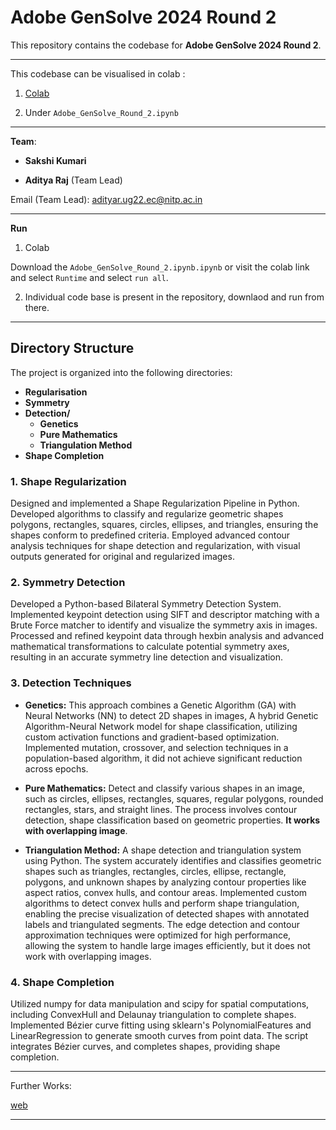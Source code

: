 # Adobe GenSolve 2024 Round 2

This repository contains the codebase for **Adobe GenSolve 2024 Round 2**.

<hr>
This codebase can be visualised in colab : 

1. <a href = 'https://colab.research.google.com/drive/1dtSS-wcZi-1UJ5yARUKFxxfauVi0B3hm?usp=sharing'> Colab </a>

2. Under `Adobe_GenSolve_Round_2.ipynb`

<hr>

**Team**:

- **Sakshi Kumari**
  
- **Aditya Raj**  (Team Lead)

Email (Team Lead): 
adityar.ug22.ec@nitp.ac.in

<hr>

**Run** 

1. Colab

Download the `Adobe_GenSolve_Round_2.ipynb.ipynb` or visit the colab link and select `Runtime` and select `run all`.

2. Individual code base is present in the repository, downlaod and run from there.
   
<hr>

## Directory Structure 

The project is organized into the following directories:
- **Regularisation**
- **Symmetry**
- **Detection/**
  - **Genetics**
  - **Pure Mathematics**
  - **Triangulation Method**
- **Shape Completion** 


### 1. Shape Regularization

Designed and implemented a Shape Regularization Pipeline in Python. Developed algorithms to classify and regularize geometric shapes polygons, rectangles, squares, circles, ellipses, and triangles, ensuring the shapes conform to predefined criteria. Employed advanced contour analysis techniques for shape detection and regularization, with visual outputs generated for original and regularized images. 


### 2. Symmetry Detection

Developed a Python-based Bilateral Symmetry Detection System. Implemented keypoint detection using SIFT and descriptor matching with a Brute Force matcher to identify and visualize the symmetry axis in images. Processed and refined keypoint data through hexbin analysis and advanced mathematical transformations to calculate potential symmetry axes, resulting in an accurate symmetry line detection and visualization. 

### 3. Detection Techniques

- **Genetics:**
  This approach combines a Genetic Algorithm (GA) with Neural Networks (NN) to detect 2D shapes in images, A hybrid Genetic Algorithm-Neural Network model for shape classification, utilizing custom activation functions and gradient-based optimization. Implemented mutation, crossover, and selection techniques in a population-based algorithm, it did not achieve significant reduction across epochs.

- **Pure Mathematics:**
  Detect and classify various shapes in an image, such as circles, ellipses, rectangles, squares, regular polygons, rounded rectangles, stars, and straight lines. The process involves contour detection, shape classification based on geometric properties. **It works with overlapping image**.

- **Triangulation Method:**
  A shape detection and triangulation system using Python. The system accurately identifies and classifies geometric shapes such as triangles, rectangles, circles, ellipse, rectangle, polygons, and unknown shapes by analyzing contour properties like aspect ratios, convex hulls, and contour areas. Implemented custom algorithms to detect convex hulls and perform shape triangulation, enabling the precise visualization of detected shapes with annotated labels and triangulated segments. The edge detection and contour approximation techniques were optimized for high performance, allowing the system to handle large images efficiently, but it does not work with overlapping images.

### 4. Shape Completion

Utilized numpy for data manipulation and scipy for spatial computations, including ConvexHull and Delaunay triangulation to complete shapes. Implemented Bézier curve fitting using sklearn's PolynomialFeatures and LinearRegression to generate smooth curves from point data. The script integrates Bézier curves, and completes shapes, providing shape completion.


<hr>

Further Works:

<a href = 'https://curvetopia.vercel.app/'> web </a>

<hr>






